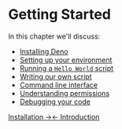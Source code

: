 # Getting Started

In this chapter we'll discuss:

- [Installing Deno](?./getting_started/installation.md)
- [Setting up your environment](?./getting_started/setup_your_environment.md)
- [Running a `Hello World` script](?./getting_started/first_steps.md)
- [Writing our own script](?./getting_started/first_steps.md)
- [Command line interface](?./getting_started/command_line_interface.md)
- [Understanding permissions](?./getting_started/permissions.md)
- [Debugging your code](?./getting_started/debugging_your_code.md)

[Installation →](?./getting_started/installation)[← Introduction](?./getting_started/first_steps)
